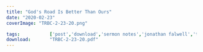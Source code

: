 ```yaml
---
title: "God's Road Is Better Than Ours"
date: "2020-02-23"
coverImage: "TRBC-2-23-20.png"

tags:           ['post','download','sermon notes','jonathan falwell','trbc']
download:       "TRBC-2-23-20.pdf"
---
```

